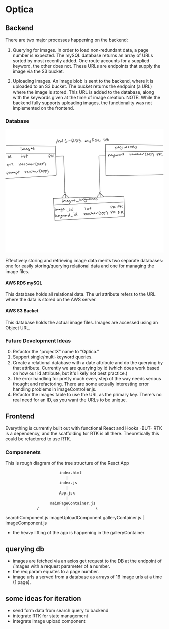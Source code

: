 # Optica

## Backend

There are two major processes happening on the backend:

1. Querying for images. In order to load non-redundant data, a page number is expected. The mySQL database returns an array of URLs sorted by most recently added.
   One route accounts for a supplied keyword, the other does not. These URLs are endpoints that supply the image via the S3 bucket.

2. Uploading images. An image blob is sent to the backend, where it is uploaded to an S3 bucket. The bucket returns the endpoint (a URL) where the image is stored.
   This URL is added to the database, along with the keywords given at the time of image creation. NOTE: While the backend fully supports uploading images, the functionality
   was not implemented on the frontend.

### Database

![ER Diagram](./assets/erDiagram.jpg)

Effectively storing and retrieving image data merits two separate databases: one for easily storing/querying relational data and one for managing the image files.

#### AWS RDS mySQL

This database holds all relational data. The url attribute refers to the URL where the data is stored on the AWS server.

#### AWS S3 Bucket

This database holds the actual image files. Images are accessed using an Object URL.

### Future Development Ideas

0. Refactor the "projectX" name to "Optica."
1. Support single/multi-keyword queries.
2. Create a relational database with a date attribute and do the querying by that attribute. Currently we are querying by id (which does work based on how our id attribute, but
   it's likely not best practice.)
3. The error handling for pretty much every step of the way needs serious thought and refactoring. There are some actually interesting error handling problems in imageController.js.
4. Refactor the images table to use the URL as the primary key. There's no real need for an ID, as you want the URLs to be unique.

## Frontend

Everything is currently built out with functional React and Hooks -BUT- RTK is a dependency, and the scaffolding for RTK is all there. Theoretically this could be refactored to use RTK.

### Componenets

This is rough diagram of the tree structure of the React App

                            index.html
                               |
                            index.js
                               |
                            App.jsx
                               |
                        mainPageContainer.js
                  /            |            \

searchComponent.js imageUploadComponent galleryContainer.js
|
imageComponent.js

- the heavy lifting of the app is happening in the galleryContainer

## querying db

- images are fetched via an axios get request to the DB at the endpoint of /images with a request parameter of a number.
- the req param equates to a page number.
- image urls a served from a database as arrays of 16 image urls at a time (1 page).

## some ideas for iteration

- send form data from search query to backend
- integrate RTK for state management
- integrate image upload component
